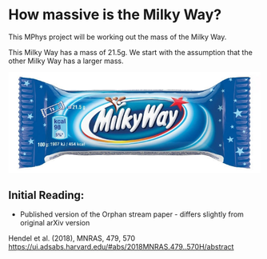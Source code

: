 # How massive is the Milky Way?

This MPhys project will be working out the mass of the Milky Way.

This Milky Way has a mass of 21.5g. We start with the assumption that the other Milky Way has a larger mass.

![Milky Way](s-l1600.jpg)

## Initial Reading:

* Published version of the Orphan stream paper - differs slightly from original arXiv version  

Hendel et al. (2018), MNRAS, 479, 570 https://ui.adsabs.harvard.edu/#abs/2018MNRAS.479..570H/abstract


